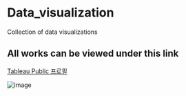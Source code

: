 # Data_visualization
Collection of data visualizations

## All works can be viewed under this link



[Tableau Public 프로필](https://public.tableau.com/app/profile/.56658177/vizzes)

![image](https://github.com/jyjnote/Data_visualization/assets/144209498/5a847249-7e8f-4af9-88a0-ce854afe1282)
